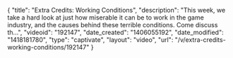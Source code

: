{
    "title": "Extra Credits: Working Conditions",
    "description": "This week, we take a hard look at just how miserable it can be to work in the game industry, and the causes behind these terrible conditions. Come discuss th...",
    "videoid": "192147",
    "date_created": "1406055192",
    "date_modified": "1418181780",
    "type": "captivate",
    "layout": "video",
    "url": "\/v\/extra-credits-working-conditions\/192147"
}